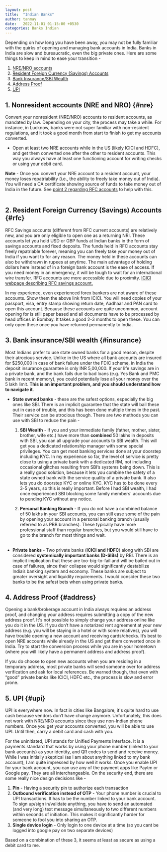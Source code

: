 ```yaml
---
layout: post
title:  "Indian Banks"
author: tanmay
date:   2022-11-01 01:15:00 +0530
categories: Banks Indian
---
```


Depending on how long you have been away, you may not be fully familiar with the quirks of opening and managing bank accounts in India. Banks in India are slow and bureaucratic, even the big private ones. Here are some things to keep in mind to ease your transition - 

1. [NRE/NRO accounts](#nre)
2. [Resident Foreign Currency (Savings) Accounts](#rfc)
3. [Bank Insurance/SBI Wealth](#insurance)
4. [Address Proof](#address)
5. [UPI](#upi)

##  **1. Nonresident accounts (NRE and NRO)** {#nre} 

Convert your nonresident (NRE/NRO) accounts to resident accounts, as mandated by law. Depending on your city, the process may take a while. For instance, in Lucknow, banks were not super familiar with non-resident regulations, and it took a good month from start to finish to get my accounts converted.

- Open at least two NRE accounts while in the US (likely ICICI and HDFC), and get them converted one after the other to resident accounts. This way you always have at least one functioning account for writing checks or using your debit card.  

**Note** - Once you convert your NRE account to a resident account, your money loses repatriability (i.e., the ability to freely take money out of India). You will need a CA certificate showing source of funds to take money out of India in the future. See [point 2 regarding RFC accounts](#rfc) to help with this.
<br><br/>    
    
## **2. Resident Foreign Currency (Savings) Accounts** {#rfc}

RFC Savings accounts (different from RFC current accounts) are relatively new, and you are only eligible to open one as a returning NRI. These accounts let you hold USD or GBP funds at Indian banks in the form of savings accounts and fixed deposits. The funds held in RFC accounts stay freely repatriable forever, meaning you can freely take your money out of India if you want to for any reason. The money held in these accounts can also be withdrawn in rupees at anytime. The main advantage of holding dollars here instead of in a foreign bank account is the ease of access. If you need money in an emergency, it will be tough to wait for an international wire transfer. RFC accounts are more accessible due to proximity. [ICICI webpage describing RFC savings account.](https://www.icicibank.com/nri-banking/bankaccounts/rfc-saving-accounts)

In my experience, even  experienced forex bankers are not aware of these accounts. Show them the above link from ICICI. You will need copies of your passport, visa, entry stamp showing return date, Aadhaar and PAN card to open this account. Because these accounts are quite uncommon, account opening for is still paper based and all documents have to be processed by head offices in Bombay. It takes a good 2-3 months to open these. You can only open these once you have returned permanently to India.

## **3. Bank insurance/SBI wealth** {#insurance}

Most Indians prefer to use state owned banks for a good reason, despite their atrocious service. Unlike in the US where all bank accounts are insured for $250,000 in case of bank failure under the FDIC scheme, in India the deposit insurance guarantee is only INR 5,00,000. If your life savings are in a private bank, and the bank fails due to bad loans (e.g. Yes Bank and PMC bank in recent memory), you could potentially lose all your money over the 5 lakh limit. **This is an important problem, and you should understand how to navigate it**.
    
- **State owned banks** - these are the safest options, especially the big ones like SBI. There is an implicit guarantee that the state will bail these out in case of trouble, and this has been done multiple times in the past. Their service can be atrocious though. There are two methods you can use with SBI to reduce the pain - 

    1. **SBI Wealth** - If you and your immediate family (father, mother, sister, brother, wife etc.) have more than **combined** 50 lakhs in deposits with SBI, you can all upgrade your accounts to SBI wealth. This will get you a dedicated relationship manager with some special privileges. You can get most banking services done at your doorstep including KYC. In my experience so far, the level of service is pretty close to using a private bank with a dedicated RM, not including occasional glitches resulting from SBI’s systems being down. This is a really good solution, because it lets you combine the safety of a state owned bank with the service quality of a private bank. It also lets you do doorstep KYC or online KYC. KYC has to be done every 3-5 years, so this is really important. Before I had SBI wealth, I had once experienced SBI blocking some family members' accounts due to pending KYC without any notice.
    
    2. **Personal Banking Branch** - If you do not have a combined balance of 50 lakhs in your SBI accounts, you can still ease some of the pain by opening your account in a personal banking branch (usually referred to as PBB branches). These typically have more professional staff than regular branches, but you would still have to go to the branch for most things and wait.
    <br><br/>
    
- **Private banks** -  Two private banks (**ICICI and HDFC**) along with SBI are considered **systemically important banks (D-SIBs)** by RBI. There is an implicit implication that these are too-big-to-fail and will be bailed out in case of failures, since their collapse would significantly destabilize India’s banking system and economy. These banks are subject to greater oversight and liquidity requirements. I would consider these two banks to be the safest bets when using private banks.
        
## **4. Address Proof** {#address}

Opening a bank/brokerage account in India always requires an address proof, and changing your address requires submitting a copy of the new address proof. It's not possible to simply change your address online like you do it in the US. If you don’t have a notarized rent agreement at your new address (e.g. you will be staying in a hotel or with some relatives), you will have trouble opening a new account and receiving cards/checks. It’s best to open NRE accounts while already in the US and get them converted once in India. Try to start the conversion process while you are in your hometown (where you will likely have a permanent address and address proof). 

If you do choose to open new accounts when you are residing in a temporary address, most private banks will send someone over for address verification and ask for local references. Be warned though, that even with “good” private banks like ICICI, HDFC etc., the process is slow and error prone.
## **5. UPI** {#upi}

UPI is everywhere now. In fact in cities like Bangalore, it's quite hard to use cash because vendors don’t have change anymore. Unfortunately, this does not work with NRE/NRO accounts since they use non-Indian phone numbers. Once you get your accounts converted, you will be able to use UPI. Until then, carry a debit card and cash with you.

For the uninitiated, UPI stands for Unified Payments Interface. It is a payments standard that works by using your phone number (linked to your bank accounts) as your identity, and QR codes to send and receive money. While I was initially skeptical (as I am about anything linked to my bank account), I am quite impressed by how well it works. Once you enable UPI for your bank account, you can use any of the payment apps like Paytm or Google pay. They are all interchangeable. On the security end, there are some really nice design decisions like - 

1. **Pin** - Having a security pin to authorize each transaction
2. **Outbound verification instead of OTP** - Your phone number is crucial to UPI transactions. It has to be the number linked to your bank account. To sign up/sign in/validate anything, you have to send an automated (and very long) text message simultaneously to two different numbers within seconds of initiation. This makes it significantly harder for someone to fool you into sharing an OTP.
3. **Single device login** - Only login to one device at a time (so you cant be logged into google pay on two separate devices)
	
Based on a combination of these 3, it seems at least as secure as using a debit card to me. 
